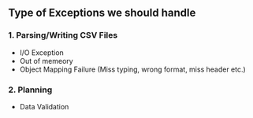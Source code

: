 ## Type of Exceptions we should handle
### 1. Parsing/Writing CSV Files
* I/O Exception
* Out of memeory 
* Object Mapping Failure (Miss typing, wrong format, miss header etc.)

### 2. Planning 
* Data Validation

